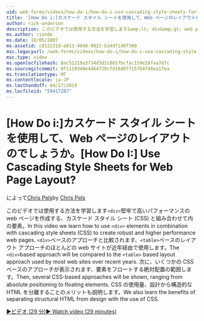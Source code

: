 ```yaml
---
uid: web-forms/videos/how-do-i/how-do-i-use-cascading-style-sheets-for-web-page-layout
title: '[How Do i:]カスケード スタイル シートを使用して、Web ページのレイアウトのでしょうか。 | Microsoft Docs'
author: rick-anderson
description: このビデオでは使用する方法を学習します&amp;lt; div&amp;gt; web p 堅牢で高いパフォーマンスを作成する、カスケード スタイル シート (CSS) と組み合わせて要素.
ms.author: riande
ms.date: 10/05/2007
ms.assetid: c812231d-e811-4048-9922-b34df1d0f300
msc.legacyurl: /web-forms/videos/how-do-i/how-do-i-use-cascading-style-sheets-for-web-page-layout
msc.type: video
ms.openlocfilehash: 8ac51219a3734d3d2c8657bcfac159e28faa7d7c
ms.sourcegitcommit: 0f1119340e4464720cfd16d0ff15764746ea1fea
ms.translationtype: MT
ms.contentlocale: ja-JP
ms.lasthandoff: 04/17/2019
ms.locfileid: "59417287"
---
```

# <a name="how-do-i-use-cascading-style-sheets-for-web-page-layout"></a><span data-ttu-id="901c9-104">[How Do i:]カスケード スタイル シートを使用して、Web ページのレイアウトのでしょうか。</span><span class="sxs-lookup"><span data-stu-id="901c9-104">[How Do I:] Use Cascading Style Sheets for Web Page Layout?</span></span>

<span data-ttu-id="901c9-105">によって[Chris Pels](https://twitter.com/chrispels)</span><span class="sxs-lookup"><span data-stu-id="901c9-105">by [Chris Pels](https://twitter.com/chrispels)</span></span>

<span data-ttu-id="901c9-106">このビデオでは使用する方法を学習します`<div>`堅牢で高いパフォーマンスの web ページを作成する、カスケード スタイル シート (CSS) と組み合わせて内の要素。</span><span class="sxs-lookup"><span data-stu-id="901c9-106">In this video we learn how to use `<div>` elements in combination with cascading style sheets (CSS) to create robust and higher performance web pages.</span></span> <span data-ttu-id="901c9-107">`<div>`ベースのアプローチと比較されます、`<table>`ベースのレイアウト アプローチのほとんどの web サイトが近年経由で使用します。</span><span class="sxs-lookup"><span data-stu-id="901c9-107">The `<div>`based approach will be compared to the `<table>` based layout approach used by most web sites over recent years.</span></span> <span data-ttu-id="901c9-108">次に、いくつかの CSS ベースのアプローチが表示されます、要素をフロートする絶対配置の範囲します。</span><span class="sxs-lookup"><span data-stu-id="901c9-108">Then, several CSS-based approaches will be shown, ranging from absolute positioning to floating elements.</span></span> <span data-ttu-id="901c9-109">CSS の使用量、設計から構造的な HTML を分離することのメリットも説明します。</span><span class="sxs-lookup"><span data-stu-id="901c9-109">We also learn the benefits of separating structural HTML from design with the use of CSS.</span></span>

[<span data-ttu-id="901c9-110">&#9654;ビデオ (29 分)</span><span class="sxs-lookup"><span data-stu-id="901c9-110">&#9654; Watch video (29 minutes)</span></span>](https://channel9.msdn.com/Blogs/ASP-NET-Site-Videos/how-do-i-use-cascading-style-sheets-for-web-page-layout)
